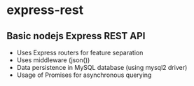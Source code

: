 # express-rest

## Basic nodejs Express REST API

- Uses Express routers for feature separation
- Uses middleware (json())
- Data persistence in MySQL database (using mysql2 driver)
- Usage of Promises for asynchronous querying
